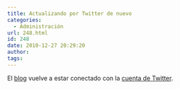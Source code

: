 ```yaml
---
title: Actualizando por Twitter de nuevo
categories:
  - Administración
url: 248.html
id: 248
date: 2010-12-27 20:29:20
author:
tags:
---
```


El [blog](http://www.ciudadcapital.net/) vuelve a estar conectado con la [cuenta de Twitter](http://twitter.com/ccmud).